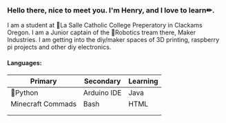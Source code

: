 ### Hello there, nice to meet you. I'm Henry, and I love to learn✏.

I am a student at 🏫La Salle Catholic College Preperatory in Clackams Oregon. I am a Junior captain of the 🤖Robotics tream there, Maker Industries. 
I am getting into the diy/maker spaces of 3D printing, raspberry pi projects and other diy electronics.

#### Languages:
|Primary|Secondary|Learning|
|---|---|---|
|🐍Python  | Arduino IDE| Java|
|Minecraft Commads  | Bash | HTML|
|   |   | |
|   |   | |


<!--
**Hcech64/Hcech64** is a ✨ _special_ ✨ repository because its `README.md` (this file) appears on your GitHub profile.

Here are some ideas to get you started:

- 🔭 I’m currently working on ...
- 🌱 I’m currently learning ...
- 👯 I’m looking to collaborate on ...
- 🤔 I’m looking for help with ...
- 💬 Ask me about ...
- 📫 How to reach me: ...
- 😄 Pronouns: ...
- ⚡ Fun fact: ...
-->
